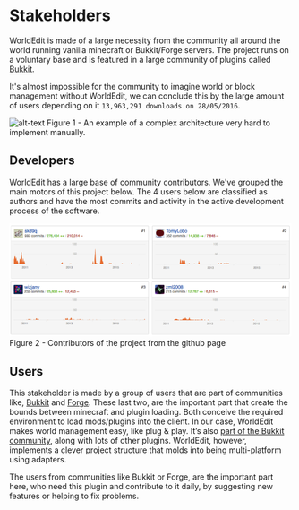 # Stakeholders

WorldEdit is made of a large necessity from the community all around the world running vanilla minecraft or Bukkit/Forge servers.
The project runs on a voluntary base and is featured in a large community of plugins called [Bukkit](https://www.bukkit.org).

It's almost impossible for the community to imagine world or block management without WorldEdit, we can conclude this by the large amount
of users depending on it `13,963,291 downloads on 28/05/2016`.

![alt-text](http://i.imgur.com/n3Ixw3g.jpg)
Figure 1 - An example of a complex architecture very hard to implement manually.

## Developers

WorldEdit has a large base of community contributors. We've grouped the main motors of this project below. The 4 users below are classified as authors and have the most commits and activity in the active development process of the software.

![alt-text](img/ingame/contributors.png)
Figure 2 - Contributors of the project from the github page

## Users

This stakeholder is made by a group of users that are part of communities like, [Bukkit](http://dev.bukkit.org) and [Forge](http://files.minecraftforge.net/). 
These last two, are the important part that create the bounds between minecraft and plugin loading. Both conceive the required environment to load mods/plugins into the client.
In our case, WorldEdit makes world management easy, like plug & play. It’s also [part of the Bukkit community](http://dev.bukkit.org/bukkit-plugins/worldedit/), along with lots of other plugins.
WorldEdit, however, implements a clever project structure that molds into being multi-platform using adapters.

The users from communities like Bukkit or Forge, are the important part here, who need this plugin and contribute to it daily, by suggesting new features or helping to fix problems.
